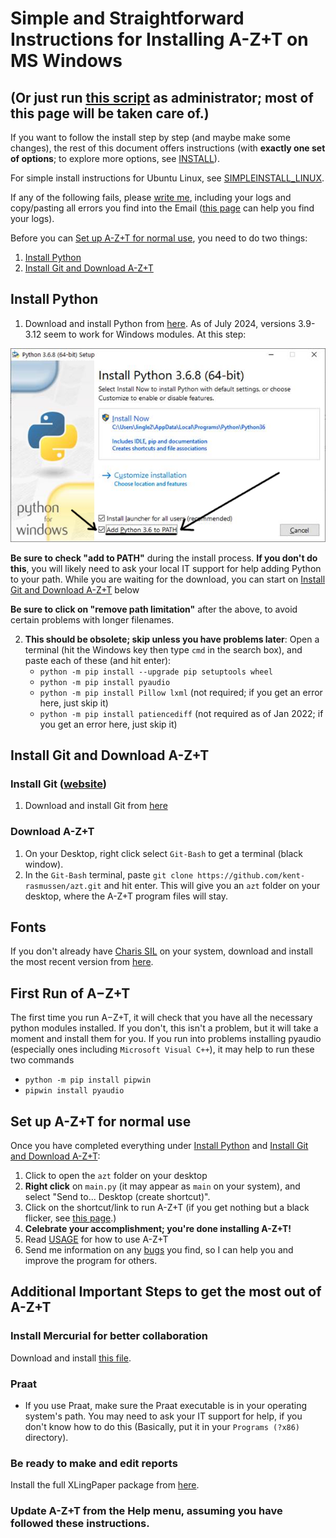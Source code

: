 # Simple and Straightforward Instructions for Installing A-Z+T on MS Windows
## (Or just run [this script](../installfiles/RunMetoInstall.bat?raw=true) as administrator; most of this page will be taken care of.)
If you want to follow the install step by step (and maybe make some changes), the rest of this document offers instructions (with **exactly one set of options**; to explore more options, see [INSTALL](INSTALL.md)).

For simple install instructions for Ubuntu Linux, see [SIMPLEINSTALL_LINUX](SIMPLEINSTALL_LINUX.md).

If any of the following fails, please [write me](BUGS.md), including your logs and copy/pasting all errors you find into the Email ([this page](FINDERRORLOGS.md) can help you find your logs).

Before you can [Set up A-Z+T for normal use](#set-up-azt-for-normal-use), you need to do two things:
1. [Install Python](#install-python)
2. [Install Git and Download A-Z+T](#install-git-and-download-azt)

## Install Python
1. Download and install Python from [here](https://www.python.org/ftp/python/3.12.4/python-3.12.4-amd64.exe). As of July 2024, versions 3.9-3.12 seem to work for Windows modules. At this step:

![Add Python to Path](images/Python_path.png "Add Python to Path")

**Be sure to check "add to PATH"** during the install process. **If you don't do this**, you will likely need to ask your local IT support for help adding Python to your path. While you are waiting for the download, you can start on [Install Git and Download A-Z+T](#install-git-and-download-azt) below

**Be sure to click on "remove path limitation"** after the above, to avoid certain problems with longer filenames.

2. **This should be obsolete; skip unless you have problems later**: Open a terminal (hit the Windows key then type `cmd` in the search box), and paste each of these (and hit enter):
    - `python -m pip install --upgrade pip setuptools wheel`
    - `python -m pip install pyaudio`
    - `python -m pip install Pillow lxml` (not required; if you get an error here, just skip it)
    - `python -m pip install patiencediff` (not required as of Jan 2022; if you get an error here, just skip it)

## Install Git and Download A-Z+T

### Install Git ([website](https://git-scm.com/download/win))
1. Download and install Git from [here](https://github.com/git-for-windows/git/releases/download/v2.33.0.windows.2/Git-2.33.0.2-64-bit.exe)

### Download A-Z+T
1. On your Desktop, right click select `Git-Bash` to get a terminal (black window).
2. In the `Git-Bash` terminal, paste `git clone https://github.com/kent-rasmussen/azt.git` and hit enter. This will give you an `azt` folder on your desktop, where the A-Z+T program files will stay.

## Fonts
If you don't already have [Charis SIL](https://software.sil.org/charis/) on your system, download and install the most recent version from [here](https://software.sil.org/downloads/r/charis/CharisSIL-6.001.zip).

## First Run of A−Z+T
The first time you run A−Z+T, it will check that you have all the necessary python modules installed. If you don't, this isn't a problem, but it will take a moment and install them for you. If you run into problems installing pyaudio (especially ones including `Microsoft Visual C++`), it may help to run these two commands
- `python -m pip install pipwin`
- `pipwin install pyaudio`

## Set up A-Z+T for normal use
Once you have completed everything under [Install Python](#install-python) and [Install Git and Download A-Z+T](#install-git-and-download-azt):
1. Click to open the `azt` folder on your desktop
2. **Right click** on `main.py` (it may appear as `main` on your system), and select "Send to... Desktop (create shortcut)".
3. Click on the shortcut/link to run A-Z+T (if you get nothing but a black flicker, see [this page](INSTALL_PROBLEMS.md).)
4. **Celebrate your accomplishment; you're done installing A-Z+T!**
5. Read [USAGE](USAGE.md) for how to use A-Z+T
6. Send me information on any [bugs](BUGS.md) you find, so I can help you and improve the program for others.

## Additional Important Steps to get the most out of A-Z+T

### Install Mercurial for better collaboration
Download and install [this file](https://www.mercurial-scm.org/release/windows/Mercurial-6.0-x64.exe).

### Praat
- If you use Praat, make sure the Praat executable is in your operating system's path. You may need to ask your IT support for help, if you don't know how to do this (Basically, put it in your `Programs (?x86)` directory).

### Be ready to make and edit reports
Install the full XLingPaper package from [here](https://software.sil.org/downloads/r/xlingpaper/XLingPaper3-10-1XXEPersonalEditionFullSetup.exe).

### Update A-Z+T from the Help menu, assuming you have followed these instructions.
